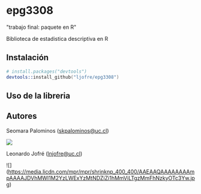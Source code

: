 # epg3308
"trabajo final: paquete en R"

Biblioteca de estadistica descriptiva en R

## Instalación
```s
# install.packages("devtools")
devtools::install_github("ljofre/epg3308")
```

## Uso de la libreria


## Autores

Seomara Palominos (skpalominos@uc.cl)

![](https://media.licdn.com/mpr/mpr/shrinknp_400_400/AAEAAQAAAAAAAAkKAAAAJGEwNjIxNDcxLWQ5OWUtNGMxMC1iZjNhLWU4NGUyNmYwZjA3Zg.jpg)

Leonardo Jofré (lnjofre@uc.cl)

![]
(https://media.licdn.com/mpr/mpr/shrinknp_400_400/AAEAAQAAAAAAAAmpAAAAJDVhMWI1M2YzLWExYzMtNDZiZi1hMmViLTgzMmFhNzkyOTc3Yw.jpg)

